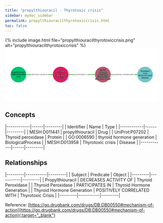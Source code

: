 ```yaml
---
title: "propylthiouracil - Thyrotoxic crisis"
sidebar: mydoc_sidebar
permalink: propylthiouracilthyrotoxiccrisis.html
toc: false 
---
```


{% include image.html file="propylthiouracilthyrotoxiccrisis.png" alt="propylthiouracilthyrotoxiccrisis" %}![Path Visualization](/images/propylthiouracilthyrotoxiccrisis.png)

## Concepts

|------------|------|---------|
| Identifier | Name | Type    |
|------------|------|---------|
| MESH:D011441 | propylthiouracil | Drug |
| UniProt:P07202 | Thyroid peroxidase | Protein |
| GO:0006590 | thyroid hormone generation | BiologicalProcess |
| MESH:D013958 | Thyrotoxic crisis | Disease |
|------------|------|---------|

## Relationships

|---------|-----------|---------|
| Subject | Predicate | Object  |
|---------|-----------|---------|
| Propylthiouracil | DECREASES ACTIVITY OF | Thyroid Peroxidase |
| Thyroid Peroxidase | PARTICIPATES IN | Thyroid Hormone Generation |
| Thyroid Hormone Generation | POSITIVELY CORRELATED WITH | Thyrotoxic Crisis |
|---------|-----------|---------|

Reference: [https://go.drugbank.com/drugs/DB:DB00550#mechanism-of-action](https://go.drugbank.com/drugs/DB:DB00550#mechanism-of-action){:target="_blank"}